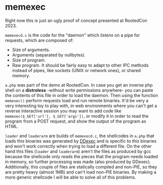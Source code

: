 # memexec

Right now this is just an ugly proof of concept presented at RootedCon 2023.

`memexecd.c` is the code for the "daemon" which *listens* on a pipe for requests, which are composed of:
- Size of arguments.
- Arguments (separated by nullbytes).
- Size of program.
- Raw program.
It should be fairly easy to adapt to other IPC methods instead of pipes, like sockets (UNIX or network ones), or shared memory.

`a.php` was part of the demo at RootedCon. In case you get an inverse php shell on a **distroless** -without write permissions anywhere- you can paste the contents of this file in order to load the daemon. Then using the function `memexec()` perform requests load and run remote binaries. It'd be very a very interesting toy to play with, in web environments where you can't get a reverse interactive session you may want to add code like `memexec($_GET['url'], $_GET['args'])`, or modify it in order to read the program from a POST request, and show the output of the program as HTML.

`loader` and `loaderarm` are builds of `memexecd.c`, the shellcodes in `a.php` that loads this binaries was generated by [DDexec](https://github.com/arget13/DDexec) and is specific to *this* binaries and won't work correctly when trying to load a different file. On the other hand this files (`loader` and `loaderarm`) aren't the files as produced by gcc because the shellcode only reads the pieces that the program needs loaded in memory, so further processing was made (also produced by DDexec). Additionally, this couple of files are statically compiled and non-PIE, so they are pretty heavy (almost 1MB) and can't load non-PIE binaries. By making a more generic shellcode I will be able to solve all of this problems.